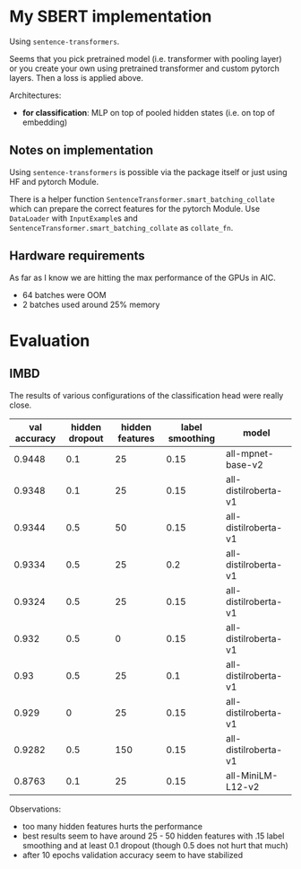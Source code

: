 
# My SBERT implementation

Using `sentence-transformers`.

Seems that you pick pretrained model (i.e. transformer with pooling layer) or you
create your own using pretrained transformer and custom pytorch layers. Then a
loss is applied above.

Architectures:
- **for classification**: MLP on top of pooled hidden states (i.e. on top of
  embedding)

## Notes on implementation

Using `sentence-transformers` is possible via the package itself or just using
HF and pytorch Module.

There is a helper function `SentenceTransformer.smart_batching_collate` which
can prepare the correct features for the pytorch Module. Use `DataLoader` with
`InputExample`s and `SentenceTransformer.smart_batching_collate` as
`collate_fn`.


## Hardware requirements

As far as I know we are hitting the max performance of the GPUs in AIC.

- 64 batches were OOM
- 2 batches used around 25% memory

# Evaluation

## IMBD

The results of various configurations of the classification head were really
close.

| val accuracy | hidden dropout | hidden features | label smoothing | model |
| ------------ | -------------- | --------------- | --------------- | ----- |
| 0.9448       | 0.1            | 25              | 0.15            | all-mpnet-base-v2 |
| 0.9348       | 0.1            | 25              | 0.15            | all-distilroberta-v1 |
| 0.9344       | 0.5            | 50              | 0.15            | all-distilroberta-v1 |
| 0.9334       | 0.5            | 25              | 0.2             | all-distilroberta-v1 |
| 0.9324       | 0.5            | 25              | 0.15            | all-distilroberta-v1 |
| 0.932        | 0.5            | 0               | 0.15            | all-distilroberta-v1 |
| 0.93         | 0.5            | 25              | 0.1             | all-distilroberta-v1 |
| 0.929        | 0              | 25              | 0.15            | all-distilroberta-v1 |
| 0.9282       | 0.5            | 150             | 0.15            | all-distilroberta-v1 |
| 0.8763       | 0.1            | 25              | 0.15            | all-MiniLM-L12-v2 |

Observations:
- too many hidden features hurts the performance
- best results seem to have around 25 - 50 hidden features with .15 label
  smoothing and at least 0.1 dropout (though 0.5 does not hurt that much)
- after 10 epochs validation accuracy seem to have stabilized
